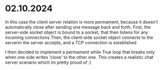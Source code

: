 # 02.10.2024
In this case the client server relation is more permament, because it doesn't automatically close after sending one message back and forth.
First, the server-side socket object is bound to a socket, that then listens for any incoming connections
Then, the client-side socket object connects to the serverm the server accepts, and a TCP connection is established

I then decided to implement a permament while True loop that breaks only when one side writes 'close' to the other one.
This creates a realistic chat server scenario which im pretty proud of :)